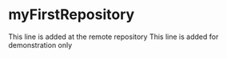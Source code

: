 # myFirstRepository
This line is added at the remote repository
This line is added for demonstration only
